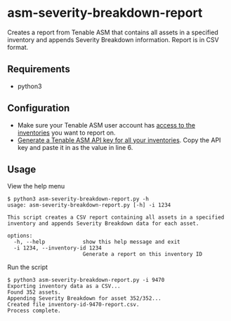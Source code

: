 # asm-severity-breakdown-report
Creates a report from Tenable ASM that contains all assets in a specified inventory and appends Severity Breakdown information. Report is in CSV format.
## Requirements
* python3
## Configuration
* Make sure your Tenable ASM user account has [access to the inventories](https://docs.tenable.com/attack-surface-management/Content/Topics/AdministratorUI/EditInventoryDetails.htm) you want to report on.
* [Generate a Tenable ASM API key for all your inventories](https://docs.tenable.com/attack-surface-management/Content/Topics/UserProfile/GenerateAPIKeys.htm). Copy the API key and paste it in as the value in line 6.
## Usage
View the help menu
```
$ python3 asm-severity-breakdown-report.py -h
usage: asm-severity-breakdown-report.py [-h] -i 1234

This script creates a CSV report containing all assets in a specified inventory and appends Severity Breakdown data for each asset.

options:
  -h, --help            show this help message and exit
  -i 1234, --inventory-id 1234
                        Generate a report on this inventory ID
```
Run the script
```
$ python3 asm-severity-breakdown-report.py -i 9470
Exporting inventory data as a CSV...
Found 352 assets.
Appending Severity Breakdown for asset 352/352...
Created file inventory-id-9470-report.csv.
Process complete.
```
